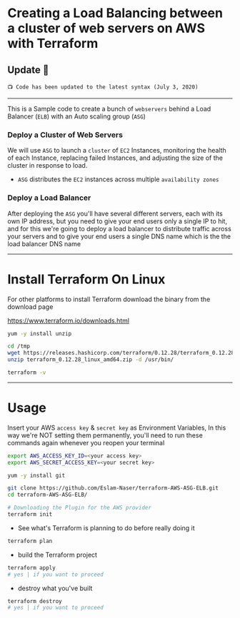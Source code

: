 # Creating a Load Balancing between a cluster of web servers on AWS with Terraform


## Update 📢
```
📺 Code has been updated to the latest syntax (July 3, 2020)
```

---


This is a Sample code to create a bunch of `webservers` behind a Load Balancer (`ELB`) with an Auto scaling group (`ASG`)



### Deploy a Cluster of Web Servers

We will use `ASG` to launch a `cluster` of `EC2` Instances,  monitoring the health of each Instance, replacing failed Instances, and adjusting the size of the cluster in response to load.

* `ASG` distributes the `EC2` instances across multiple `availability zones` 



### Deploy a Load Balancer

After deploying the `ASG` you'll have several different servers, each with its own IP address, but you need to give your end users only a single IP to hit, and for this we're going to deploy a load balancer to distribute traffic across your servers and to give your end users a single DNS name which is the the load balancer DNS name



---



# Install Terraform On Linux

For other platforms to install Terraform download the binary from the download page

https://www.terraform.io/downloads.html

```bash
yum -y install unzip

cd /tmp
wget https://releases.hashicorp.com/terraform/0.12.28/terraform_0.12.28_linux_amd64.zip
unzip terraform_0.12.28_linux_amd64.zip -d /usr/bin/

terraform -v
```



---



# Usage

Insert your AWS `access key` & `secret key` as Environment Variables, In this way we're NOT setting them permanently, you'll need to run these commands again whenever you reopen your terminal

```bash
export AWS_ACCESS_KEY_ID=<your access key>
export AWS_SECRET_ACCESS_KEY=<your secret key>
```


```bash
yum -y install git
```



```bash
git clone https://github.com/Eslam-Naser/terraform-AWS-ASG-ELB.git
cd terraform-AWS-ASG-ELB/

# Downloading the Plugin for the AWS provider
terraform init
```



* See what's Terraform is planning to do before really doing it

```bash
terraform plan
```



* build the Terraform project

```bash
terraform apply
# yes | if you want to proceed
```

* destroy what you've built

```bash
terraform destroy
# yes | if you want to proceed
```



